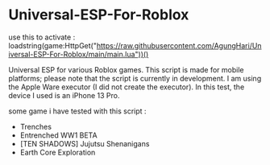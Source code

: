 # Universal-ESP-For-Roblox

use this to activate :
loadstring(game:HttpGet("https://raw.githubusercontent.com/AgungHari/Universal-ESP-For-Roblox/main/main.lua"))()

Universal ESP for various Roblox games. This script is made for mobile platforms; please note that the script is currently in development. I am using the Apple Ware executor (I did not create the executor). In this test, the device I used is an iPhone 13 Pro.

some game i have tested with this script :
 - Trenches
 - Entrenched WW1 BETA
 - [TEN SHADOWS]  Jujutsu Shenanigans
 - Earth Core Exploration

